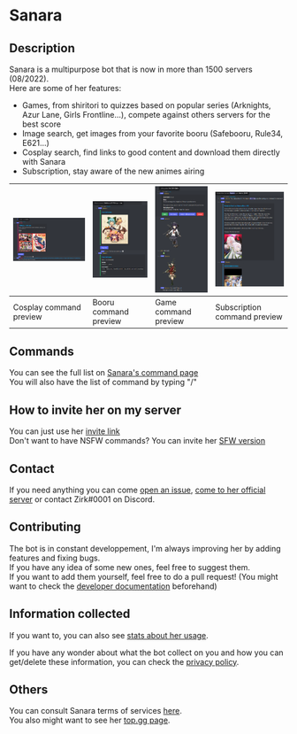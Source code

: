 # Sanara

## Description
Sanara is a multipurpose bot that is now in more than 1500 servers (08/2022).<br/>
Here are some of her features:
- Games, from shiritori to quizzes based on popular series (Arknights, Azur Lane, Girls Frontline...), compete against others servers for the best score
- Image search, get images from your favorite booru (Safebooru, Rule34, E621...)
- Cosplay search, find links to good content and download them directly with Sanara
- Subscription, stay aware of the new animes airing

| ![Preview Cosplay](Preview/Cosplay.png) | ![Preview Booru](Preview/Booru.png) | ![Preview Game](Preview/Game.png) | ![Preview Subscription](Preview/Subscription.png) |
| --------------------------------------- | ----------------------------------- | --------------------------------- | ------------------------------------------------- |
| Cosplay command preview                 | Booru command preview               | Game command preview              | Subscription command preview                      |

## Commands
You can see the full list on [Sanara's command page](https://sanara.zirk.eu/commands.html)<br/>
You will also have the list of command by typing "/"

## How to invite her on my server
You can just use her [invite link](https://discord.com/oauth2/authorize?client_id=329664361016721408&permissions=51264&scope=bot%20applications.commands)<br/>
Don't want to have NSFW commands? You can invite her [SFW version](https://discord.com/api/oauth2/authorize?client_id=883767204733157397&permissions=51264&scope=bot%20applications.commands)

## Contact
If you need anything you can come [open an issue](https://github.com/Xwilarg/Sanara/issues), [come to her official server](https://discordapp.com/invite/H6wMRYV) or contact Zirk#0001 on Discord.

## Contributing
The bot is in constant developpement, I'm always improving her by adding features and fixing bugs.<br/>
If you have any idea of some new ones, feel free to suggest them.<br/>
If you want to add them yourself, feel free to do a pull request! (You might want to check the [developer documentation](https://sanara.zirk.eu/documentation.html) beforehand)

## Information collected
If you want to, you can also see [stats about her usage](https://sanara.zirk.eu/stats.html).

If you have any wonder about what the bot collect on you and how you can get/delete these information, you can check the [privacy policy](https://sanara.zirk.eu/privacy.html).

## Others
You can consult Sanara terms of services [here](https://sanara.zirk.eu/terms.html). \
You also might want to see her [top.gg page](https://top.gg/bot/329664361016721408).
